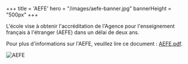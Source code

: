 +++
title = 'AEFE'
hero = "/images/aefe-banner.jpg"
bannerHeight = "500px"
+++

L'école vise à obtenir l'accréditation de l'Agence pour l'enseignement français à l'étranger (AEFE) dans un délai de deux ans.

Pour plus d'informations sur l'AEFE, veuillez lire ce document : [AEFE.pdf](https://ecole-francaise.nz/aefe.pdf).

![AEFE](/images/aefe_etab_accompagne.png "AEFE")

